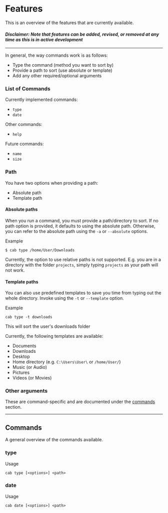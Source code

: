 # Features
This is an overview of the features that are currently available. 
#### *Disclaimer: Note that features can be added, revised, or removed at any time as this is in active development*


---

In general, the way commands work is as follows:
- Type the command (method you want to sort by)
- Provide a path to sort (use absolute or template)
- Add any other required/optional arguments

### List of Commands
Currently implemented commands:
- `type`
- `date`

Other commands:
- `help`

Future commands:
- `name`
- `size`


### Path
You have two options when providing a path:
- Absolute path 
- Template path

#### Absolute paths
When you run a command, you must provide a path/directory to sort. If no path option is provided, it defaults to using the absolute path. Otherwise, you can refer to the absolute path using the `-a` or `--absolute` options.

Example
```
$ cab type /home/User/Downloads
```
Currently, the option to use relative paths is not supported. E.g. you are in a directory with the folder `projects`, simply typing `projects` as your path will not work. 

#### Template paths
You can also use predefined templates to save you time from typing out the whole directory. Invoke using the `-t` or `--template` option.

Example
```
cab type -t downloads
```
This will sort the user's downloads folder

Currently, the following templates are available:
* Documents
* Downloads
* Desktop
* Home directory (e.g. `C:\Users\User\` or `/home/User/`)
* Music (or Audio)
* Pictures
* Videos (or Movies)

### Other arguments
These are command-specific and are documented under the [commands](#commands) section.

---

## Commands
A general overview of the commands available.

### type
Usage
```
cab type [<options>] <path>
```


### date
Usage
```
cab date [<options>] <path>
```

